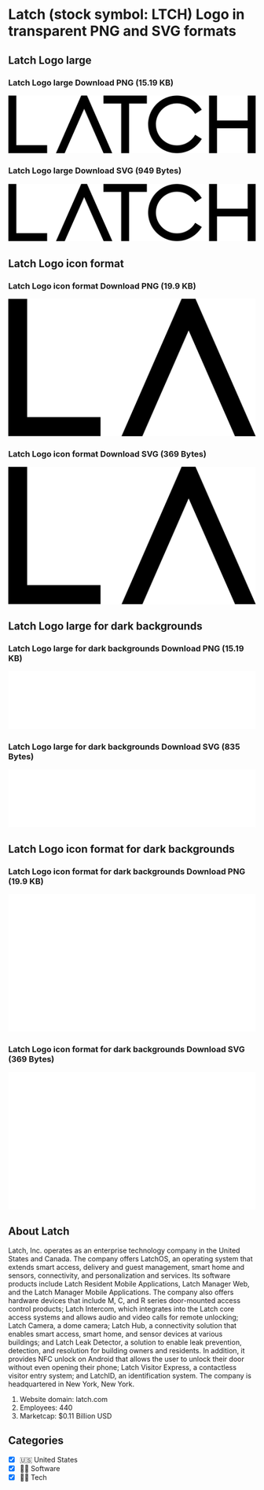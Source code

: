 # Latch (stock symbol: LTCH) Logo in transparent PNG and SVG formats

## Latch Logo large

### Latch Logo large Download PNG (15.19 KB)

![Latch Logo large Download PNG (15.19 KB)](/img/orig/LTCH_BIG-158d982e.png)

### Latch Logo large Download SVG (949 Bytes)

![Latch Logo large Download SVG (949 Bytes)](/img/orig/LTCH_BIG-4f985b37.svg)

## Latch Logo icon format

### Latch Logo icon format Download PNG (19.9 KB)

![Latch Logo icon format Download PNG (19.9 KB)](/img/orig/LTCH-3730b982.png)

### Latch Logo icon format Download SVG (369 Bytes)

![Latch Logo icon format Download SVG (369 Bytes)](/img/orig/LTCH-1afa0d48.svg)

## Latch Logo large for dark backgrounds

### Latch Logo large for dark backgrounds Download PNG (15.19 KB)

![Latch Logo large for dark backgrounds Download PNG (15.19 KB)](/img/orig/LTCH_BIG.D-c7713f3f.png)

### Latch Logo large for dark backgrounds Download SVG (835 Bytes)

![Latch Logo large for dark backgrounds Download SVG (835 Bytes)](/img/orig/LTCH_BIG.D-cf2dd42e.svg)

## Latch Logo icon format for dark backgrounds

### Latch Logo icon format for dark backgrounds Download PNG (19.9 KB)

![Latch Logo icon format for dark backgrounds Download PNG (19.9 KB)](/img/orig/LTCH.D-a788cdee.png)

### Latch Logo icon format for dark backgrounds Download SVG (369 Bytes)

![Latch Logo icon format for dark backgrounds Download SVG (369 Bytes)](/img/orig/LTCH.D-1be22fbf.svg)

## About Latch

Latch, Inc. operates as an enterprise technology company in the United States and Canada. The company offers LatchOS, an operating system that extends smart access, delivery and guest management, smart home and sensors, connectivity, and personalization and services. Its software products include Latch Resident Mobile Applications, Latch Manager Web, and the Latch Manager Mobile Applications. The company also offers hardware devices that include M, C, and R series door-mounted access control products; Latch Intercom, which integrates into the Latch core access systems and allows audio and video calls for remote unlocking; Latch Camera, a dome camera; Latch Hub, a connectivity solution that enables smart access, smart home, and sensor devices at various buildings; and Latch Leak Detector, a solution to enable leak prevention, detection, and resolution for building owners and residents. In addition, it provides NFC unlock on Android that allows the user to unlock their door without even opening their phone; Latch Visitor Express, a contactless visitor entry system; and LatchID, an identification system. The company is headquartered in New York, New York.

1. Website domain: latch.com
2. Employees: 440
3. Marketcap: $0.11 Billion USD


## Categories
- [x] 🇺🇸 United States
- [x] 👨‍💻 Software
- [x] 👩‍💻 Tech
